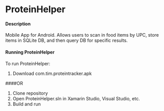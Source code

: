 # ProteinHelper
#### Description
Mobile App for Android. Allows users to scan in food items by UPC, store items in SQLite DB, and then query DB for specific results.

#### Running ProteinHelper
To run ProteinHelper:
  1. Download com.tim.proteintracker.apk
  
  ####OR
  1. Clone repository
  2. Open ProteinHelper.sln in Xamarin Studio, Visual Studio, etc.
  3. Build and run

